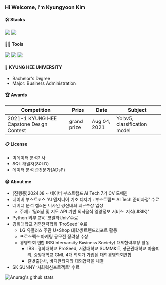 ### Hi Welcome, i'm Kyungyoon Kim

#### 🛠️ Stacks

<img src="https://img.shields.io/badge/Python-3766AB?style=flat-square&logo=Python&logoColor=white"/> <img src="https://img.shields.io/badge/MySQL-4479A1?style=flat-square&logo=MySQL&logoColor=white"/>

#### 💪🏼 Tools 

 <img src="https://img.shields.io/badge/Visual Studio Code-007ACC?style=flat-square&logo=Visual Studio Code&logoColor=white"/> <img src="https://img.shields.io/badge/GitHub-181717?style=flat-square&logo=GitHub&logoColor=white"/> <img src="https://img.shields.io/badge/Anaconda-44A833?style=flat-square&logo=Anaconda&logoColor=white"/>

#### 🏫 KYUNG HEE UNIVERSITY 
- Bachelor's Degree
- Major: Business Administration

#### 🏆 Awards

|Competition|Prize|Date|Subject|
|------|---|---|-----|
|2021-1 KYUNG HEE Capstone Design Contest|grand prize|Aug 04, 2021|Yolov5, classification model|

#### 📋 License

- 빅데이터 분석기사
- SQL 개발자(SQLD)
- 데이터 분석 준전문가(ADsP)

#### 😁 About me

- (진행중)2024.08 ~ 네이버 부스트캠프 AI Tech 7기 CV 도메인
- 네이버 부스트코스 ‘AI 엔지니어 기초 다지기 : 부스트캠프 AI Tech 준비과정’ 수료
- 데이터 분석 캡스톤 디자인 경진대회 최우수상 입상
  - 주제 :  ‘딥러닝 및 지도 API 기반 외식음식 영양정보 서비스, 지식(JISIK)'
- Python 외부 교육 ‘코알라Univ’수료
- 경희대학교 경영전략학회 ‘ProSeed’ 수료
  - LG 유플러스 주관 U+Shop 대학생 트렌드리포트 활동
  - 프로스펙스 마케팅 공모전 장려상 수상
  - 경영학회 연합 IBS(Intervarsity Business Society) 대외협력부장 활동
    - IBS : 경희대학교 ProSeed, 서강대학교 SUMM&IT, 성균관대학교 마술피리, 중앙대학교 GML 4개 학회가 가입된 대학경영학회연합
    - 길벗출판사, 바디판타지와 대외협력을 체결
- SK SUNNY ‘사회혁신프로젝트’ 수료

![Anurag's github stats](https://github-readme-stats.vercel.app/api?username=kkyungyoon&show_icons=true)
